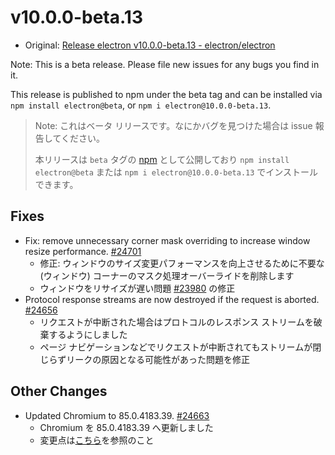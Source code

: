 # v10.0.0-beta.13

- Original: [Release electron v10.0.0-beta.13 - electron/electron](https://github.com/electron/electron/releases/tag/v10.0.0-beta.13)

Note: This is a beta release. Please file new issues for any bugs you find in it.

This release is published to npm under the beta tag and can be installed via `npm install electron@beta`, or `npm i electron@10.0.0-beta.13`.

> Note: これはベータ リリースです。なにかバグを見つけた場合は issue 報告してください。
>
> 本リリースは `beta` タグの [npm](https://www.npmjs.com/package/electron) として公開しており `npm install electron@beta` または `npm i electron@10.0.0-beta.13` でインストールできます。

## Fixes

- Fix: remove unnecessary corner mask overriding to increase window resize performance. [#24701](https://github.com/electron/electron/pull/24701)
  - 修正: ウィンドウのサイズ変更パフォーマンスを向上させるために不要な (ウィンドウ) コーナーのマスク処理オーバーライドを削除します
  - ウィンドウをリサイズが遅い問題 [#23980](https://github.com/electron/electron/issues/23980) の修正
- Protocol response streams are now destroyed if the request is aborted. [#24656](https://github.com/electron/electron/pull/24656)
  - リクエストが中断された場合はプロトコルのレスポンス ストリームを破棄するようにしました
  - ページ ナビゲーションなどでリクエストが中断されてもストリームが閉じらずリークの原因となる可能性があった問題を修正

## Other Changes

- Updated Chromium to 85.0.4183.39. [#24663](https://github.com/electron/electron/pull/24663)
  - Chromium を 85.0.4183.39 へ更新しました
  - 変更点は[こちら](https://chromium.googlesource.com/chromium/src/+log/85.0.4183.34..85.0.4183.39?n=10000&pretty=fuller)を参照のこと
